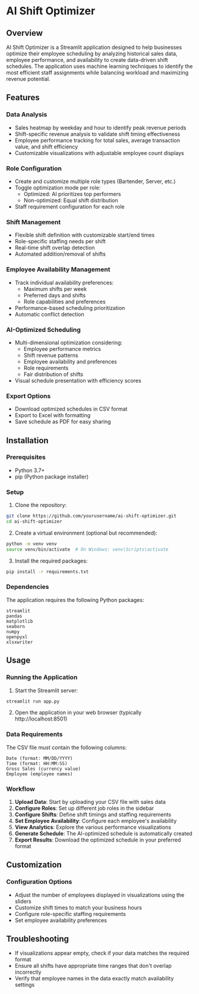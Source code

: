# AI Shift Optimizer

## Overview
AI Shift Optimizer is a Streamlit application designed to help businesses optimize their employee scheduling by analyzing historical sales data, employee performance, and availability to create data-driven shift schedules. The application uses machine learning techniques to identify the most efficient staff assignments while balancing workload and maximizing revenue potential.

## Features

### Data Analysis
- Sales heatmap by weekday and hour to identify peak revenue periods
- Shift-specific revenue analysis to validate shift timing effectiveness
- Employee performance tracking for total sales, average transaction value, and shift efficiency
- Customizable visualizations with adjustable employee count displays

### Role Configuration
- Create and customize multiple role types (Bartender, Server, etc.)
- Toggle optimization mode per role:
  - Optimized: AI prioritizes top performers
  - Non-optimized: Equal shift distribution
- Staff requirement configuration for each role

### Shift Management
- Flexible shift definition with customizable start/end times
- Role-specific staffing needs per shift
- Real-time shift overlap detection
- Automated addition/removal of shifts

### Employee Availability Management
- Track individual availability preferences:
  - Maximum shifts per week
  - Preferred days and shifts
  - Role capabilities and preferences
- Performance-based scheduling prioritization
- Automatic conflict detection

### AI-Optimized Scheduling
- Multi-dimensional optimization considering:
  - Employee performance metrics
  - Shift revenue patterns
  - Employee availability and preferences
  - Role requirements
  - Fair distribution of shifts
- Visual schedule presentation with efficiency scores

### Export Options
- Download optimized schedules in CSV format
- Export to Excel with formatting
- Save schedule as PDF for easy sharing

## Installation

### Prerequisites
- Python 3.7+
- pip (Python package installer)

### Setup
1. Clone the repository:
```bash
git clone https://github.com/yourusername/ai-shift-optimizer.git
cd ai-shift-optimizer
```

2. Create a virtual environment (optional but recommended):
```bash
python -m venv venv
source venv/bin/activate  # On Windows: venv\Scripts\activate
```

3. Install the required packages:
```bash
pip install -r requirements.txt
```

### Dependencies
The application requires the following Python packages:
```
streamlit
pandas
matplotlib
seaborn
numpy
openpyxl
xlsxwriter
```

## Usage

### Running the Application
1. Start the Streamlit server:
```bash
streamlit run app.py
```

2. Open the application in your web browser (typically http://localhost:8501)

### Data Requirements
The CSV file must contain the following columns:
```
Date (format: MM/DD/YYYY)
Time (format: HH:MM:SS)
Gross Sales (currency value)
Employee (employee names)
```

### Workflow
1. **Upload Data**: Start by uploading your CSV file with sales data
2. **Configure Roles**: Set up different job roles in the sidebar
3. **Configure Shifts**: Define shift timings and staffing requirements
4. **Set Employee Availability**: Configure each employee's availability
5. **View Analytics**: Explore the various performance visualizations
6. **Generate Schedule**: The AI-optimized schedule is automatically created
7. **Export Results**: Download the optimized schedule in your preferred format

## Customization

### Configuration Options
- Adjust the number of employees displayed in visualizations using the sliders
- Customize shift times to match your business hours
- Configure role-specific staffing requirements
- Set employee availability preferences

## Troubleshooting
- If visualizations appear empty, check if your data matches the required format
- Ensure all shifts have appropriate time ranges that don't overlap incorrectly
- Verify that employee names in the data exactly match availability settings
